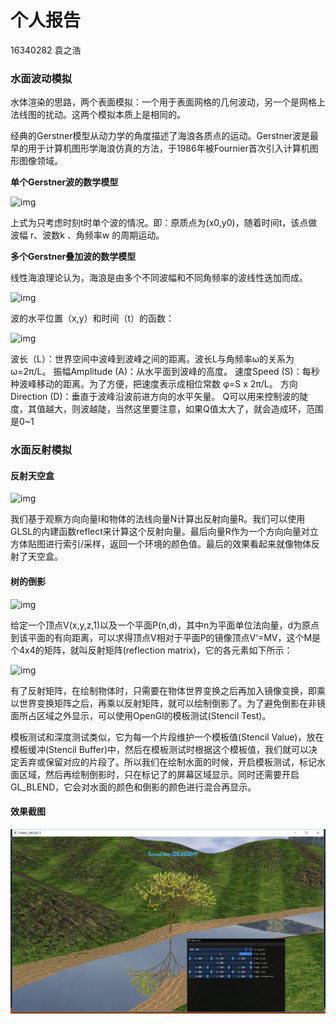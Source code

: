 # 个人报告

16340282 袁之浩

### 水面波动模拟

水体渲染的思路，两个表面模拟：一个用于表面网格的几何波动，另一个是网格上法线图的扰动。这两个模拟本质上是相同的。

经典的Gerstner模型从动力学的角度描述了海浪各质点的运动。Gerstner波是最早的用于计算机图形学海浪仿真的方法，于1986年被Fournier首次引入计算机图形图像领域。

**单个Gerstner波的数学模型**

![img](https://img-blog.csdn.net/20170319100936231?watermark/2/text/aHR0cDovL2Jsb2cuY3Nkbi5uZXQvTWFoYWJoYXJhdGFf/font/5a6L5L2T/fontsize/400/fill/I0JBQkFCMA==/dissolve/70/gravity/SouthEast)

上式为只考虑时刻t时单个波的情况。即：原质点为(x0,y0)，随着时间t，该点做波幅 r、波数k 、角频率w 的周期运动。

**多个Gerstner叠加波的数学模型**

线性海浪理论认为，海浪是由多个不同波幅和不同角频率的波线性迭加而成。

![img](https://upload-images.jianshu.io/upload_images/6718063-eb8711c92edd88c1.png?imageMogr2/auto-orient/strip%7CimageView2/2/w/400/format/webp)

波的水平位置（x,y）和时间（t）的函数：

![img](https://80lv-cdn.akamaized.net/80.lv/uploads/2017/05/1-1024x259.png)

波长（L）：世界空间中波峰到波峰之间的距离。波长L与角频率ω的关系为ω=2π/L。
振幅Amplitude (A)：从水平面到波峰的高度。
速度Speed (S)：每秒种波峰移动的距离。为了方便，把速度表示成相位常数 φ=S x 2π/L。
方向Direction (D)：垂直于波峰沿波前进方向的水平矢量。
Q可以用来控制波的陡度，其值越大，则波越陡，当然这里要注意，如果Q值太大了，就会造成环，范围是0~1

### 水面反射模拟

#### 反射天空盒

![img](http://learnopengl.com/img/advanced/cubemaps_reflection_theory.png)

我们基于观察方向向量I和物体的法线向量N计算出反射向量R。我们可以使用GLSL的内建函数reflect来计算这个反射向量。最后向量R作为一个方向向量对立方体贴图进行索引/采样，返回一个环境的颜色值。最后的效果看起来就像物体反射了天空盒。

#### 树的倒影

![img](https://img-blog.csdn.net/20130912203113031?watermark/2/text/aHR0cDovL2Jsb2cuY3Nkbi5uZXQvemp1bGw=/font/5a6L5L2T/fontsize/400/fill/I0JBQkFCMA==/dissolve/70/gravity/SouthEast)

给定一个顶点V(x,y,z,1)以及一个平面P(n,d)，其中n为平面单位法向量，d为原点到该平面的有向距离，可以求得顶点V相对于平面P的镜像顶点V‘=MV，这个M是个4x4的矩阵，就叫反射矩阵(reflection matrix)，它的各元素如下所示：

![img](https://img-blog.csdn.net/20130912204647000?watermark/2/text/aHR0cDovL2Jsb2cuY3Nkbi5uZXQvemp1bGw=/font/5a6L5L2T/fontsize/400/fill/I0JBQkFCMA==/dissolve/70/gravity/SouthEast)

有了反射矩阵，在绘制物体时，只需要在物体世界变换之后再加入镜像变换，即乘以世界变换矩阵之后，再乘以反射矩阵，就可以绘制倒影了。为了避免倒影在非镜面所占区域之外显示，可以使用OpenGl的模板测试(Stencil Test)。

模板测试和深度测试类似，它为每一个片段维护一个模板值(Stencil Value)，放在模板缓冲(Stencil Buffer)中，然后在模板测试时根据这个模板值，我们就可以决定丢弃或保留对应的片段了。所以我们在绘制水面的时候，开启模板测试，标记水面区域，然后再绘制倒影时，只在标记了的屏幕区域显示。同时还需要开启GL_BLEND，它会对水面的颜色和倒影的颜色进行混合再显示。

#### 效果截图

![](./yzh-imgs/result.png)